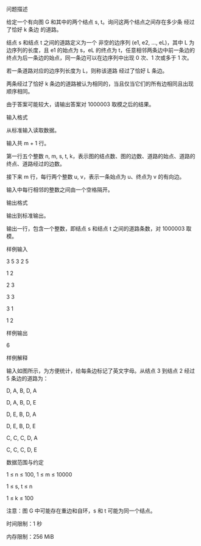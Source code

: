 问题描述

给定一个有向图 G 和其中的两个结点 s, t。询问这两个结点之间存在多少条 经过了恰好 k 条边 的道路。

结点 s 和结点 t 之间的道路定义为一个 非空的边序列 (e1, e2, ..., eL)，其中 L 为边序列的长度，且 e1 的始点为 s，eL 的终点为 t，任意相邻两条边中前一条边的终点为后一条边的始点，同一条边可以在边序列中出现 0 次、1 次或多于 1 次。

若一条道路对应的边序列长度为 L，则称该道路 经过了恰好 L 条边。

两条经过了恰好 k 条边的道路被认为相同的，当且仅当它们的所有边相同且出现顺序相同。

由于答案可能较大，请输出答案对 1000003 取模之后的结果。

输入格式

从标准输入读取数据。

输入共 m + 1 行。

第一行五个整数 n, m, s, t, k，表示图的结点数、图的边数、道路的始点、道路的终点、道路经过的边数。

接下来 m 行，每行两个整数 u, v，表示一条始点为 u、终点为 v 的有向边。

输入中每行相邻的整数之间由一个空格隔开。

输出格式

输出到标准输出。

输出一行，包含一个整数，即结点 s 和结点 t 之间的道路条数，对 1000003 取模。

样例输入

3 5 3 2 5

1 2

2 3

3 3

3 1

1 2

样例输出

6

样例解释

输入如图所示，为方便统计，给每条边标记了英文字母。从结点 3 到结点 2 经过 5 条边的道路为：

D, A, B, D, A

D, A, B, D, E

D, E, B, D, A

D, E, B, D, E

C, C, C, D, A

C, C, C, D, E


数据范围与约定

1 ≤ n ≤ 100, 1 ≤ m ≤ 10000

1 ≤ s, t ≤ n

1 ≤ k ≤ 100

注意：图 G 中可能存在重边和自环，s 和 t 可能为同一个结点。

时间限制：1 秒

内存限制：256 MiB
